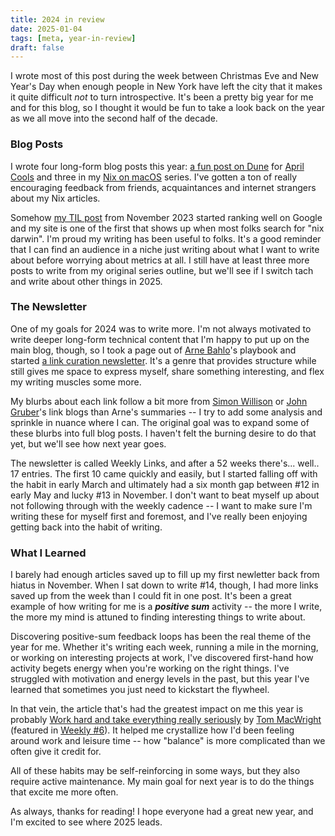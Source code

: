 ```yaml
---
title: 2024 in review
date: 2025-01-04
tags: [meta, year-in-review]
draft: false
---
```


I wrote most of this post during the week between Christmas Eve and New Year's Day when
enough people in New York have left the city that it makes it quite difficult *not* to
turn introspective. It's been a pretty big year for me and for this blog, so I thought it
would be fun to take a look back on the year as we all move into the second half of the
decade.

### Blog Posts

I wrote four long-form blog posts this year: [a fun post on Dune](/blog/2024/04/dune) for
[April Cools](https://www.aprilcools.club) and three in my [Nix on
macOS](/blog/tags/nix-on-mac/) series. I've gotten a ton of really encouraging feedback
from friends, acquaintances and internet strangers about my Nix articles. 

Somehow [my TIL post](/til/nix/nix-macos-setup/) from November 2023 started ranking well
on Google and my site is one of the first that shows up when most folks search for "nix
darwin". I'm proud my writing has been useful to folks. It's a good reminder that I can
find an audience in a niche just writing about what I want to write about before worrying
about metrics at all. I still have at least three more posts to write from my original
series outline, but we'll see if I switch tach and write about other things in 2025.

### The Newsletter
One of my goals for 2024 was to write more. I'm not always motivated to write deeper
long-form technical content that I'm happy to put up on the main blog, though, so I took a
page out of [Arne Bahlo](https://arne.me)'s playbook and started [a link curation
newsletter](/weekly). It's a genre that provides structure while still gives me space to
express myself, share something interesting, and flex my writing muscles some more.

My blurbs about each link follow a bit more from [Simon
Willison](https://simonwillison.net) or [John Gruber](https://daringfireball.net)'s link
blogs than Arne's summaries -- I try to add some analysis and sprinkle in nuance where I
can. The original goal was to expand some of these blurbs into full blog posts. I
haven't felt the burning desire to do that yet, but we'll see how next year goes.

The newsletter is called Weekly Links, and after a 52 weeks there's... well.. 17
entries. The first 10 came quickly and easily, but I started falling off with the habit in
early March and ultimately had a six month gap between #12 in early May and lucky #13 in
November. I don't want to beat myself up about not following through with the weekly
cadence -- I want to make sure I'm writing these for myself first and foremost, and I've
really been enjoying getting back into the habit of writing.

### What I Learned

I barely had enough articles saved up to fill up my first newletter back from hiatus in
November. When I sat down to write #14, though, I had more links saved up from the week
than I could fit in one post. It's been a great example of how writing for me is a
***positive sum*** activity -- the more I write, the more my mind is attuned to finding
interesting things to write about.

Discovering positive-sum feedback loops has been the real theme of the year for
me. Whether it's writing each week, running a mile in the morning, or working on
interesting projects at work, I've discovered first-hand how activity begets energy when
you're working on the right things. I've struggled with motivation and energy levels in
the past, but this year I've learned that sometimes you just need to kickstart the
flywheel.

In that vein, the article that's had the greatest impact on me this year is probably [Work hard and take
everything really
seriously](https://macwright.com/2024/01/28/work-hard-and-take-everything-seriously.html)
by [Tom MacWright](https://macwright.com/) (featured in [Weekly
#6](/weekly/2024-02-04/)). It helped me crystallize how I'd been feeling around work and leisure
time -- how "balance" is more complicated than we often give it credit for.

All of these habits may be self-reinforcing in some ways, but they also require active
maintenance. My main goal for next year is to do the things that excite me more often.

As always, thanks for reading! I hope everyone had a great new year, and I'm excited to
see where 2025 leads.
